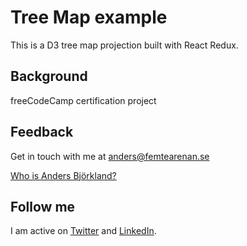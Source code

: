 # Tree Map example
This is a D3 tree map projection built with React Redux.

## Background
freeCodeCamp certification project

## Feedback
Get in touch with me at anders@femtearenan.se

[Who is Anders Björkland?](https://www.femtearenan.se/about)

## Follow me
I am active on [Twitter](https://twitter.com/abjorkland) and [LinkedIn](https://www.linkedin.com/in/anders-bj%C3%B6rkland-9679b859). 